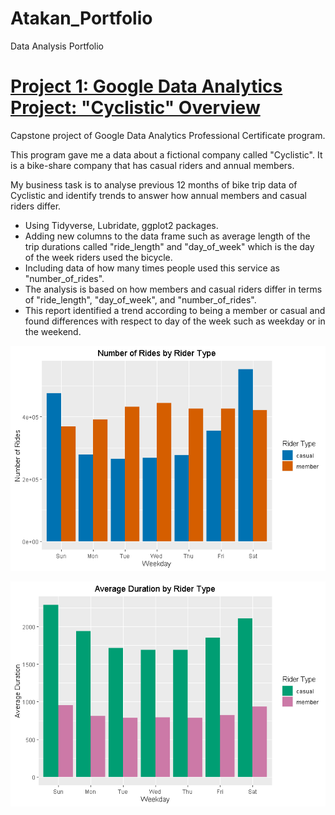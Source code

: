 # Atakan_Portfolio
Data Analysis Portfolio

# [Project 1: Google Data Analytics Project: "Cyclistic" Overview](https://github.com/atakanpeker/Google_Certificate_Capstone_Project)

Capstone project of Google Data Analytics Professional Certificate program. 

This program gave me a data about a fictional company called "Cyclistic". It is a bike-share company that has casual riders and annual members.

My business task is to analyse previous 12 months of bike trip data of Cyclistic and identify trends to answer how annual members and casual riders differ.
* Using Tidyverse, Lubridate, ggplot2 packages.
* Adding new columns to the data frame such as average length of the trip durations called "ride_length" and "day_of_week" which is the day of the week riders used the bicycle.
* Including data of how many times people used this service as "number_of_rides".
* The analysis is based on how members and casual riders differ in terms of "ride_length", "day_of_week", and "number_of_rides".
* This report identified a trend according to being a member or casual and found differences with respect to day of the week such as weekday or in the weekend.

![](https://github.com/atakanpeker/Atakan_Portfolio/blob/main/images/number_of_rides_by_rider_type.png)

![](https://github.com/atakanpeker/Atakan_Portfolio/blob/main/images/average_ride_length_by_rider_type.png)
